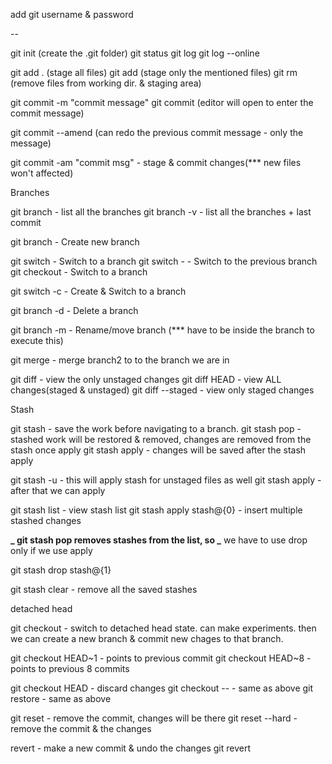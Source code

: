 add git username & password

--

git init (create the .git folder)
git status
git log
git log --online

git add . (stage all files)
git add <filename1> <filename2> (stage only the mentioned files)
git rm <filename> (remove files from working dir. & staging area)

git commit -m "commit message"
git commit (editor will open to enter the commit message)

git commit --amend (can redo the previous commit message - only the message)

git commit -am "commit msg" - stage & commit changes(\*\*\* new files won't affected)

Branches

git branch - list all the branches
git branch -v - list all the branches + last commit

git branch <branchname> - Create new branch

git switch <branchname> - Switch to a branch
git switch - - Switch to the previous branch
git checkout <branchname> - Switch to a branch

git switch -c <branchname> - Create & Switch to a branch

git branch -d <branchname> - Delete a branch

git branch -m <branchname> - Rename/move branch (\*\*\* have to be inside the branch to execute this)

git merge <branch2> - merge branch2 to to the branch we are in

git diff - view the only unstaged changes
git diff HEAD <filename> - view ALL changes(staged & unstaged)
git diff --staged - view only staged changes

Stash

git stash - save the work before navigating to a branch.
git stash pop - stashed work will be restored & removed, changes are removed from the stash once apply
git stash apply - changes will be saved after the stash apply

git stash -u - this will apply stash for unstaged files as well
git stash apply - after that we can apply

git stash list - view stash list
git stash apply stash@{0} - insert multiple stashed changes

**_ git stash pop removes stashes from the list, so
_** we have to use drop only if we use apply

git stash drop stash@{1}

git stash clear - remove all the saved stashes

detached head

git checkout <commithash> - switch to detached head state. can make
experiments. then we can create a new branch & commit new chages to that branch.

git checkout HEAD~1 - points to previous commit
git checkout HEAD~8 - points to previous 8 commits

git checkout HEAD <filename> - discard changes
git checkout -- <filename> - same as above
git restore <filename> - same as above

git reset <commithash> - remove the commit, changes will be there
git reset --hard <commithash> - remove the commit & the changes

revert - make a new commit & undo the changes
git revert <commithash>
